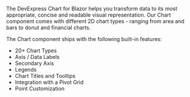 The DevExpress Chart for Blazor helps you transform data to its most appropriate, concise and readable visual representation. Our Chart component comes with different 2D chart types - ranging from area and bars to donut and financial charts.


The Chart component ships with the following built-in features: 
* 20+ Chart Types 
* Axis / Data Labels 
* Secondary Axis 
* Legends 
* Chart Titles and Tooltips 
* Integration with a Pivot Grid 
* Point Customization 
